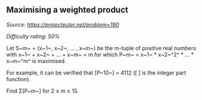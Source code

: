 Maximising a weighted product
-----------------------------

*Source: https://projecteuler.net/problem=190*


*Difficulty rating: 50%*

Let S~m~ = (x~1~, x~2~, ... , x~m~) be the m-tuple of positive real
numbers with x~1~ + x~2~ + ... + x~m~ = m for which P~m~ = x~1~ \*
x~2~^2^ \* ... \* x~m~^m^ is maximised.

For example, it can be verified that [P~10~] = 4112 ([ ] is the integer
part function).

Find Σ[P~m~] for 2 ≤ m ≤ 15.
